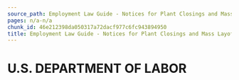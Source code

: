 ```yaml
---
source_path: Employment Law Guide - Notices for Plant Closings and Mass Layoffs.md
pages: n/a-n/a
chunk_id: 46e212398da050317a72dacf977c6fc943894950
title: Employment Law Guide - Notices for Plant Closings and Mass Layoffs
---
```

# U.S. DEPARTMENT OF LABOR
